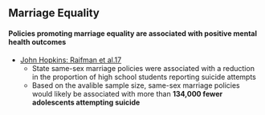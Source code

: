 ## Marriage Equality

#### Policies promoting marriage equality are associated with positive mental health outcomes

*   [John Hopkins: Raifman et al.17](https://jamanetwork.com/journals/jamapediatrics/fullarticle/2604258) 
    *   State same-sex marriage policies were associated with a reduction in the proportion of high school students reporting suicide attempts
    *   Based on the avalible sample size, same-sex marriage policies would likely be associated with more than **134,000 fewer adolescents attempting suicide**
